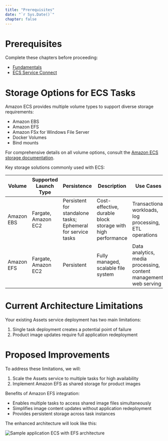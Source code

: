 ```yaml
---
title: "Prerequisites"
date: "`r Sys.Date()`"
chapter: false
---
```



# Prerequisites

Complete these chapters before proceeding:

*   [Fundamentals](/ecs-immersion-day/en-US/30-basic)
*   [ECS Service Connect](/ecs-immersion-day/en-US/60-networking/ecs-service-connect)

# Storage Options for ECS Tasks

Amazon ECS provides multiple volume types to support diverse storage requirements:

*   Amazon EBS
*   Amazon EFS
*   Amazon FSx for Windows File Server
*   Docker Volumes
*   Bind mounts

For comprehensive details on all volume options, consult the [Amazon ECS storage documentation](https://docs.aws.amazon.com/AmazonECS/latest/developerguide/using_data_volumes.html).

Key storage solutions commonly used with ECS:

Volume | Supported Launch Type | Persistence | Description | Use Cases
-------|---------------------|-------------|-------------|------------
Amazon EBS | Fargate, Amazon EC2 | Persistent for standalone tasks; Ephemeral for service tasks | Cost-effective, durable block storage with high performance | Transactional workloads, log processing, ETL operations
Amazon EFS | Fargate, Amazon EC2 | Persistent | Fully managed, scalable file system | Data analytics, media processing, content management, web serving

# Current Architecture Limitations

Your existing Assets service deployment has two main limitations:

1. Single task deployment creates a potential point of failure
2. Product image updates require full application redeployment

# Proposed Improvements

To address these limitations, we will:

1. Scale the Assets service to multiple tasks for high availability
2. Implement Amazon EFS as shared storage for product images

Benefits of Amazon EFS integration:

* Enables multiple tasks to access shared image files simultaneously
* Simplifies image content updates without application redeployment
* Provides persistent storage across task instances

The enhanced architecture will look like this:

![Sample application ECS with EFS architecture](https://static.us-east-1.prod.workshops.aws/public/fe1738fc-3d5c-4d22-bac3-0be10a3ad36f/static/images/90-storage/retail-ui-assets-efs-architecture.png)